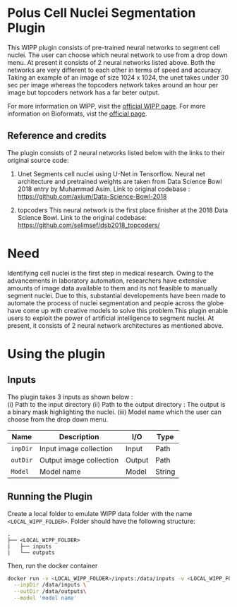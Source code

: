 # Polus Cell Nuclei Segmentation Plugin

This WIPP plugin consists of pre-trained neural networks to segment cell nuclei. The user can choose which neural network to use from a drop down menu. At present it consists of 2 neural networks listed above. Both the networks are very different to each other in terms of speed and accuracy. Taking an example of an image of size 1024 x 1024, the unet takes under 30 sec per image whereas the topcoders network takes around an hour per image but topcoders network has a far beter output.

For more information on WIPP, visit the [official WIPP page](https://isg.nist.gov/deepzoomweb/software/wipp).
For more information on Bioformats, vist the [official page](https://www.openmicroscopy.org/bio-formats/).

## Reference and credits
The plugin consists of 2 neural networks listed below with the links to their original source code: 

1. Unet
Segments cell nuclei using U-Net in Tensorflow. Neural net architecture and pretrained weights are taken from Data Science Bowl 2018 entry by Muhammad Asim.
Link to original codebase : https://github.com/axium/Data-Science-Bowl-2018

2. topcoders
This neural network  is the first place finisher at the 2018 Data Science Bowl. 
Link to the original codebase: https://github.com/selimsef/dsb2018_topcoders/

# Need 
Identifying cell nuclei is the first step in medical research. Owing to the advancements in laboratory automation, researchers have extensive amounts of image data available to them and its not feasible to manually segment nuclei. Due to this, substantial developements have been made to automate the process of nuclei segmentation and people across the globe have come up with creative models to solve this problem.This plugin enable users to exploit the power of artificial intelligence to segment nuclei. At present, it consists of 2 neural network architectures as mentioned above. 

# Using the plugin

## Inputs

The plugin takes 3 inputs as shown below :\
(i) Path to the input directory 
(ii) Path to the output directory : The output is a binary mask highlighting the nuclei. 
(iii) Model name which the user can choose from the drop down menu. 

| Name       | Description             | I/O    | Type  |
|------------|-------------------------|--------|-------|
| `inpDir`   | Input image collection  | Input  | Path  |
| `outDir`   | Output image collection | Output | Path  |
| `Model`    | Model name              | Model  | String|


## Running the Plugin

Create a local folder to emulate WIPP data folder with the name `<LOCAL_WIPP_FOLDER>`. Folder should have the following structure:
```
.
├── <LOCAL_WIPP_FOLDER>
|   ├── inputs
|   └── outputs
```

Then, run the docker container 
```bash
docker run -v <LOCAL_WIPP_FOLDER>/inputs:/data/inputs -v <LOCAL_WIPP_FOLDER>/outputs:/data/outputs labshare/polus-cell-nuclei-segmentation:2.0.0 \
  --inpDir /data/inputs \
  --outDir /data/outputs\
  --model 'model name'
```

